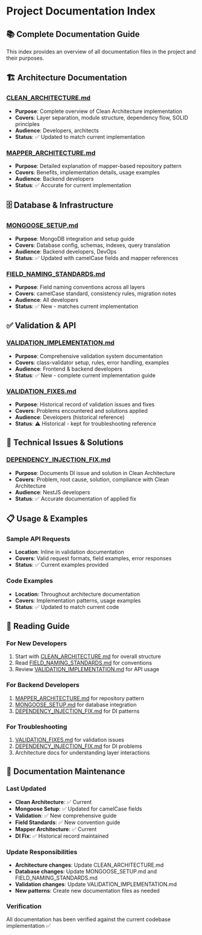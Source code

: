 # Project Documentation Index

## 📚 Complete Documentation Guide

This index provides an overview of all documentation files in the project and their purposes.

## 🏗️ Architecture Documentation

### [CLEAN_ARCHITECTURE.md](./CLEAN_ARCHITECTURE.md)
- **Purpose**: Complete overview of Clean Architecture implementation
- **Covers**: Layer separation, module structure, dependency flow, SOLID principles
- **Audience**: Developers, architects
- **Status**: ✅ Updated to match current implementation

### [MAPPER_ARCHITECTURE.md](./MAPPER_ARCHITECTURE.md) 
- **Purpose**: Detailed explanation of mapper-based repository pattern
- **Covers**: Benefits, implementation details, usage examples
- **Audience**: Backend developers
- **Status**: ✅ Accurate for current implementation

## 🗄️ Database & Infrastructure

### [MONGOOSE_SETUP.md](./MONGOOSE_SETUP.md)
- **Purpose**: MongoDB integration and setup guide
- **Covers**: Database config, schemas, indexes, query translation
- **Audience**: Backend developers, DevOps
- **Status**: ✅ Updated with camelCase fields and mapper references

### [FIELD_NAMING_STANDARDS.md](./FIELD_NAMING_STANDARDS.md)
- **Purpose**: Field naming conventions across all layers
- **Covers**: camelCase standard, consistency rules, migration notes
- **Audience**: All developers
- **Status**: ✅ New - matches current implementation

## ✅ Validation & API

### [VALIDATION_IMPLEMENTATION.md](./VALIDATION_IMPLEMENTATION.md)
- **Purpose**: Comprehensive validation system documentation
- **Covers**: class-validator setup, rules, error handling, examples
- **Audience**: Frontend & backend developers
- **Status**: ✅ New - complete current implementation guide

### [VALIDATION_FIXES.md](./VALIDATION_FIXES.md)
- **Purpose**: Historical record of validation issues and fixes
- **Covers**: Problems encountered and solutions applied
- **Audience**: Developers (historical reference)
- **Status**: ⚠️ Historical - kept for troubleshooting reference

## 🔧 Technical Issues & Solutions

### [DEPENDENCY_INJECTION_FIX.md](./DEPENDENCY_INJECTION_FIX.md)
- **Purpose**: Documents DI issue and solution in Clean Architecture
- **Covers**: Problem, root cause, solution, compliance with Clean Architecture
- **Audience**: NestJS developers
- **Status**: ✅ Accurate documentation of applied fix

## 📋 Usage & Examples

### Sample API Requests
- **Location**: Inline in validation documentation
- **Covers**: Valid request formats, field examples, error responses
- **Status**: ✅ Current examples provided

### Code Examples
- **Location**: Throughout architecture documentation
- **Covers**: Implementation patterns, usage examples
- **Status**: ✅ Updated to match current code

## 📖 Reading Guide

### For New Developers
1. Start with [CLEAN_ARCHITECTURE.md](./CLEAN_ARCHITECTURE.md) for overall structure
2. Read [FIELD_NAMING_STANDARDS.md](./FIELD_NAMING_STANDARDS.md) for conventions
3. Review [VALIDATION_IMPLEMENTATION.md](./VALIDATION_IMPLEMENTATION.md) for API usage

### For Backend Developers
1. [MAPPER_ARCHITECTURE.md](./MAPPER_ARCHITECTURE.md) for repository pattern
2. [MONGOOSE_SETUP.md](./MONGOOSE_SETUP.md) for database integration
3. [DEPENDENCY_INJECTION_FIX.md](./DEPENDENCY_INJECTION_FIX.md) for DI patterns

### For Troubleshooting
1. [VALIDATION_FIXES.md](./VALIDATION_FIXES.md) for validation issues
2. [DEPENDENCY_INJECTION_FIX.md](./DEPENDENCY_INJECTION_FIX.md) for DI problems
3. Architecture docs for understanding layer interactions

## 🔄 Documentation Maintenance

### Last Updated
- **Clean Architecture**: ✅ Current
- **Mongoose Setup**: ✅ Updated for camelCase fields
- **Validation**: ✅ New comprehensive guide
- **Field Standards**: ✅ New convention guide
- **Mapper Architecture**: ✅ Current
- **DI Fix**: ✅ Historical record maintained

### Update Responsibilities
- **Architecture changes**: Update CLEAN_ARCHITECTURE.md
- **Database changes**: Update MONGOOSE_SETUP.md and FIELD_NAMING_STANDARDS.md  
- **Validation changes**: Update VALIDATION_IMPLEMENTATION.md
- **New patterns**: Create new documentation files as needed

### Verification
All documentation has been verified against the current codebase implementation ✅
